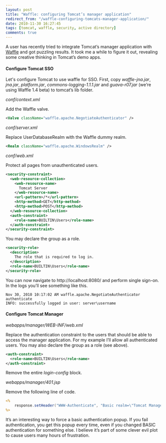 ```yaml
---
layout: post
title: "Waffle: configuring Tomcat’s manager application"
redirect_from: "/waffle-configuring-tomcats-manager-application/"
date: 2010-11-30 16:27:45
tags: [tomcat, waffle, security, active directory]
comments: true
---
```

A user has recently tried to integrate Tomcat’s manager application with [Waffle](https://github.com/dblock/waffle/) and got puzzling results. It took me a while to figure it out, revealing some creative thinking in Tomcat’s demo apps.

#### Configure Tomcat SSO

Let's configure Tomcat to use waffle for SSO. First, copy _waffle-jna.jar_, _jna.jar_, _platform.jar_, _commons-logging-1.1.1.jar_ and _guava-r07.jar_ (we’re using Waffle 1.4 beta) to tomcat’s lib folder.

_conf/context.xml_

Add the Waffle valve.

```xml
<Valve className="waffle.apache.NegotiateAuthenticator" />
```

_conf/server.xml_

Replace UserDatabaseRealm with the Waffle dummy realm.

```xml
<Realm className="waffle.apache.WindowsRealm" />
```

_conf/web.xml_

Protect all pages from unauthenticated users.

```xml
<security-constraint>
  <web-resource-collection>
    <web-resource-name>
      Tomcat Server
    </web-resource-name>
    <url-pattern>/*</url-pattern>
    <http-method>GET</http-method>
    <http-method>POST</http-method>
  </web-resource-collection>
  <auth-constraint>
    <role-name>BUILTIN\Users</role-name>
  </auth-constraint>
</security-constraint>
```

You may declare the group as a role.

```xml
<security-role>
  <description>
    The role that is required to log in.
  </description>
  <role-name>BUILTIN\Users</role-name>
</security-role>
```

You can now navigate to http://localhost:8080/ and perform single sign-on. In the logs you’ll see something like this.

```
Nov 30, 2010 10:17:02 AM waffle.apache.NegotiateAuthenticator authenticate
INFO: successfully logged in user: server\username
```

#### Configure Tomcat Manager

_webapps/manager/WEB-INF/web.xml_

Replace the authentication constraint to the users that should be able to access the manager application. For my example I’ll allow all authenticated users. You may also declare the group as a role (see above).

```xml
<auth-constraint>
  <role-name>BUILTIN\Users</role-name>
</auth-constraint>
```

Remove the entire _login-config_ block.

_webapps/manager/401.jsp_

Remove the following line of code.

```jsp
<%
    response.setHeader("WWW-Authenticate", "Basic realm=\"Tomcat Manager Application\"");
%>
```

It’s an interesting way to force a basic authentication popup. If you fail authentication, you get this popup every time, even if you changed BASIC authentication for something else. I believe it’s part of some clever evil plot to cause users many hours of frustration.
